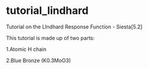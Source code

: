 # tutorial_lindhard
Tutorial on the LIndhard Response Function - Siesta[5.2]

This tutorial is made up of two parts:

1.Atomic H chain 

2.Blue Bronze (K0.3MoO3)
